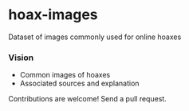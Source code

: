 # hoax-images
Dataset of images commonly used for online hoaxes

### Vision

- Common images of hoaxes
- Associated sources and explanation

Contributions are welcome! Send a pull request.
